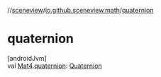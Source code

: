 //[sceneview](../../index.md)/[io.github.sceneview.math](index.md)/[quaternion](quaternion.md)

# quaternion

[androidJvm]\
val [Mat4](../dev.romainguy.kotlin.math/-mat4/index.md).[quaternion](quaternion.md): [Quaternion](../dev.romainguy.kotlin.math/-quaternion/index.md)
